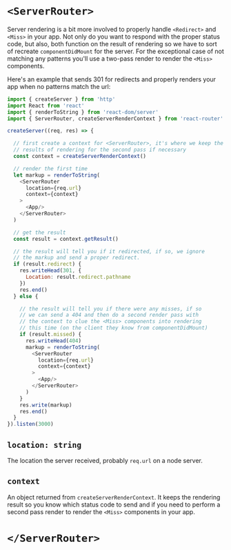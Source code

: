 # `<ServerRouter>`

Server rendering is a bit more involved to properly handle `<Redirect>`
and `<Miss>` in your app. Not only do you want to respond with the
proper status code, but also, both function on the result of rendering
so we have to sort of recreate `componentDidMount` for the server. For
the exceptional case of not matching any patterns you'll use a two-pass
render to render the `<Miss>` components.

Here's an example that sends 301 for redirects and properly renders your
app when no patterns match the url:

```js
import { createServer } from 'http'
import React from 'react'
import { renderToString } from 'react-dom/server'
import { ServerRouter, createServerRenderContext } from 'react-router'

createServer((req, res) => {

  // first create a context for <ServerRouter>, it's where we keep the
  // results of rendering for the second pass if necessary
  const context = createServerRenderContext()

  // render the first time
  let markup = renderToString(
    <ServerRouter
      location={req.url}
      context={context}
    >
      <App/>
    </ServerRouter>
  )

  // get the result
  const result = context.getResult()

  // the result will tell you if it redirected, if so, we ignore
  // the markup and send a proper redirect.
  if (result.redirect) {
    res.writeHead(301, {
      Location: result.redirect.pathname
    })
    res.end()
  } else {

    // the result will tell you if there were any misses, if so
    // we can send a 404 and then do a second render pass with
    // the context to clue the <Miss> components into rendering
    // this time (on the client they know from componentDidMount)
    if (result.missed) {
      res.writeHead(404)
      markup = renderToString(
        <ServerRouter
          location={req.url}
          context={context}
        >
          <App/>
        </ServerRouter>
      )
    }
    res.write(markup)
    res.end()
  }
}).listen(3000)
```

## `location: string`

The location the server received, probably `req.url` on a node server.

## `context`

An object returned from `createServerRenderContext`. It keeps the
rendering result so you know which status code to send and if you need
to perform a second pass render to render the `<Miss>` components in
your app.

# `</ServerRouter>`
